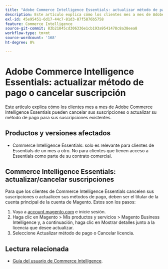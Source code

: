 ```yaml
---
title: "Adobe Commerce Intelligence Essentials: actualizar método de pago o cancelar suscripción"
description: Este artículo explica cómo los clientes mes a mes de Adobe Commerce Intelligence Essentials pueden cancelar sus suscripciones o actualizar su método de pago para sus suscripciones existentes.
exl-id: 45e95451-6d17-44c7-81d3-87f5876b5758
feature: Commerce Intelligence
source-git-commit: 83b21845cd306336e1cb193a9541478c8a38eea8
workflow-type: tm+mt
source-wordcount: '168'
ht-degree: 0%

---
```


# Adobe Commerce Intelligence Essentials: actualizar método de pago o cancelar suscripción

Este artículo explica cómo los clientes mes a mes de Adobe Commerce Intelligence Essentials pueden cancelar sus suscripciones o actualizar su método de pago para sus suscripciones existentes.

## Productos y versiones afectados

* Commerce Intelligence Essentials: solo es relevante para clientes de Essentials de un mes a otro. No para clientes que tienen acceso a Essentials como parte de su contrato comercial.

## Commerce Intelligence Essentials: actualizar/cancelar suscripciones

Para que los clientes de Commerce Intelligence Essentials cancelen sus suscripciones o actualicen sus métodos de pago, deben ser el titular de la cuenta principal de la cuenta de Magento. Estos son los pasos:

1. Vaya a [account.magento.com](https://account.magento.com) e inicie sesión.
1. Haga clic en Magento > Mis productos y servicios > Magento Business Intelligence y, a continuación, haga clic en Mostrar detalles junto a la licencia que desee actualizar.
1. Seleccione Actualizar método de pago o Cancelar licencia.

## Lectura relacionada

* [Guía del usuario de Commerce Intelligence](/docs/commerce-business-intelligence/mbi/guide-overview.html).
